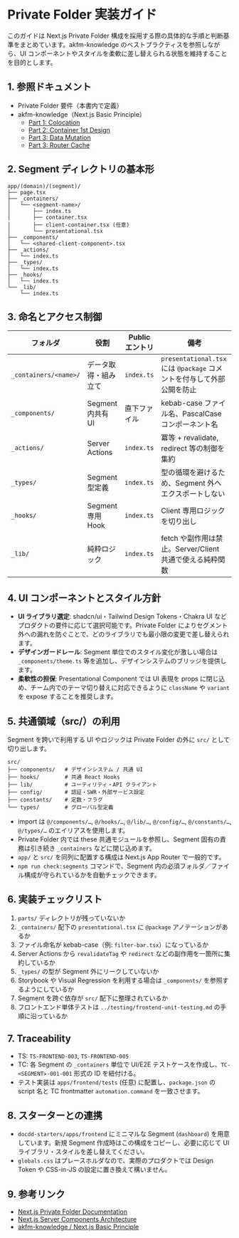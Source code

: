 # Private Folder 実装ガイド

このガイドは Next.js Private Folder 構成を採用する際の具体的な手順と判断基準をまとめています。akfm-knowledge のベストプラクティスを参照しながら、UI コンポーネントやスタイルを柔軟に差し替えられる状態を維持することを目的とします。

## 1. 参照ドキュメント

- Private Folder 要件（本書内で定義）
- akfm-knowledge（Next.js Basic Principle）
  - [Part 1: Colocation](akfm-knowledge/nextjs-basic-principle/part_1_colocation.md)
  - [Part 2: Container 1st Design](akfm-knowledge/nextjs-basic-principle/part_2_container_1st_design.md)
  - [Part 3: Data Mutation](akfm-knowledge/nextjs-basic-principle/part_3_data_mutation.md)
  - [Part 3: Router Cache](akfm-knowledge/nextjs-basic-principle/part_3_router_cache.md)

## 2. Segment ディレクトリの基本形

```
app/(domain)/(segment)/
├── page.tsx
├── _containers/
│   └── <segment-name>/
│       ├── index.ts
│       ├── container.tsx
│       ├── client-container.tsx (任意)
│       └── presentational.tsx
├── _components/
│   └── <shared-client-component>.tsx
├── _actions/
│   └── index.ts
├── _types/
│   └── index.ts
├── _hooks/
│   └── index.ts
└── _lib/
    └── index.ts
```

## 3. 命名とアクセス制御

| フォルダ | 役割 | Public エントリ | 備考 |
| -------- | ---- | ---------------- | ---- |
| `_containers/<name>/` | データ取得・組み立て | `index.ts` | `presentational.tsx` には `@package` コメントを付与して外部公開を防止 |
| `_components/` | Segment 内共有 UI | 直下ファイル | kebab-case ファイル名、PascalCase コンポーネント名 |
| `_actions/` | Server Actions | `index.ts` | 冪等 + revalidate, redirect 等の制御を集約 |
| `_types/` | Segment 型定義 | `index.ts` | 型の循環を避けるため、Segment 外へエクスポートしない |
| `_hooks/` | Segment 専用 Hook | `index.ts` | Client 専用ロジックを切り出し |
| `_lib/` | 純粋ロジック | `index.ts` | fetch や副作用は禁止。Server/Client 共通で使える純粋関数 |

## 4. UI コンポーネントとスタイル方針

- **UI ライブラリ選定**: shadcn/ui・Tailwind Design Tokens・Chakra UI などプロダクトの要件に応じて選択可能です。Private Folder によりセグメント外への漏れを防ぐことで、どのライブラリでも最小限の変更で差し替えられます。
- **デザインガードレール**: Segment 単位でのスタイル変化が激しい場合は `_components/theme.ts` 等を追加し、デザインシステムのブリッジを提供します。
- **柔軟性の担保**: Presentational Component では UI 表現を props に閉じ込め、チーム内でのテーマ切り替えに対応できるように `className` や `variant` を expose することを推奨します。

## 5. 共通領域（src/）の利用

Segment を跨いで利用する UI やロジックは Private Folder の外に `src/` として切り出します。

```
src/
├── components/   # デザインシステム / 共通 UI
├── hooks/        # 共通 React Hooks
├── lib/          # ユーティリティ・API クライアント
├── config/       # 認証・SWR・外部サービス設定
├── constants/    # 定数・フラグ
└── types/        # グローバル型定義
```

- import は `@/components/…`, `@/hooks/…`, `@/lib/…`, `@/config/…`, `@/constants/…`, `@/types/…` のエイリアスを使用します。
- Private Folder 内では these 共通モジュールを参照し、Segment 固有の責務は引き続き `_containers` などに閉じ込めます。
- `app/` と `src/` を同列に配置する構成は Next.js App Router で一般的です。
- `npm run check:segments` コマンドで、Segment 内の必須フォルダ／ファイル構成が守られているかを自動チェックできます。

## 6. 実装チェックリスト

1. `parts/` ディレクトリが残っていないか
2. `_containers/` 配下の `presentational.tsx` に `@package` アノテーションがあるか
3. ファイル命名が kebab-case（例: `filter-bar.tsx`）になっているか
4. Server Actions から `revalidateTag` や `redirect` などの副作用を一箇所に集約しているか
5. `_types/` の型が Segment 外にリークしていないか
6. Storybook や Visual Regression を利用する場合は `_components/` を参照するようにしているか
7. Segment を跨ぐ依存が `src/` 配下に整理されているか
8. フロントエンド単体テストは `../testing/frontend-unit-testing.md` の手順に沿っているか

## 7. Traceability

- TS: `TS-FRONTEND-003`, `TS-FRONTEND-005`
- TC: 各 Segment の `_containers` 単位で UI/E2E テストケースを作成し、`TC-<SEGMENT>-001-001` 形式の ID を紐付ける。
- テスト実装は `apps/frontend/tests` (任意) に配置し、`package.json` の script 名と TC frontmatter `automation.command` を一致させます。

## 8. スターターとの連携

- `docdd-starters/apps/frontend` にミニマルな Segment (`dashboard`) を用意しています。新規 Segment 作成時はこの構成をコピーし、必要に応じて UI ライブラリ・スタイルを差し替えてください。
- `globals.css` はプレースホルダなので、実際のプロダクトでは Design Token や CSS-in-JS の設定に置き換えて構いません。

## 9. 参考リンク

- [Next.js Private Folder Documentation](https://nextjs.org/docs/app/building-your-application/routing/private-folders)
- [Next.js Server Components Architecture](https://nextjs.org/docs/app/building-your-application/rendering/server-components)
- [akfm-knowledge / Next.js Basic Principle](akfm-knowledge/nextjs-basic-principle/)
